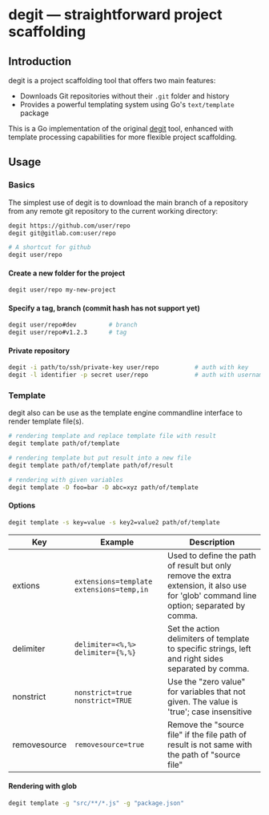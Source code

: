 # degit — straightforward project scaffolding

## Introduction

degit is a project scaffolding tool that offers two main features:
- Downloads Git repositories without their `.git` folder and history
- Provides a powerful templating system using Go's `text/template` package

This is a Go implementation of the original [degit](https://github.com/Rich-Harris/degit) tool, enhanced with template processing capabilities for more flexible project scaffolding.

## Usage

### Basics

The simplest use of degit is to download the main branch of a repository from any remote git repository to the current working directory:
```sh
degit https://github.com/user/repo
degit git@gitlab.com:user/repo

# A shortcut for github
degit user/repo
```

#### Create a new folder for the project
```sh
degit user/repo my-new-project
```

#### Specify a tag, branch (commit hash has not support yet)
```sh
degit user/repo#dev         # branch
degit user/repo#v1.2.3      # tag
```

#### Private repository
```sh
degit -i path/to/ssh/private-key user/repo          # auth with key
degit -l identifier -p secret user/repo             # auth with username/password/access token
```

### Template

degit also can be use as the template engine commandline interface to render template file(s).

```sh
# rendering template and replace template file with result
degit template path/of/template

# rendering template but put result into a new file
degit template path/of/template path/of/result

# rendering with given variables
degit template -D foo=bar -D abc=xyz path/of/template
```

#### Options

```sh
degit template -s key=value -s key2=value2 path/of/template
```

| Key                | Example                                    | Description   |
|--------------------|--------------------------------------------|---------------|
| extions            | `extensions=template` `extensions=temp,in` | Used to define the path of result but only remove the extra extension, it also use for 'glob' command line option; separated by comma. |
| delimiter          | `delimiter=<%,%>` `delimiter={%,%}` | Set the action delimiters of template to specific strings, left and right sides separated by comma. |
| nonstrict          | `nonstrict=true` `nonstrict=TRUE` | Use the "zero value" for variables that not given. The value is 'true'; case insensitive |
| removesource       | `removesource=true`               | Remove the "source file" if the file path of result is not same with the path of "source file" |

#### Rendering with glob

```sh
degit template -g "src/**/*.js" -g "package.json"
```
